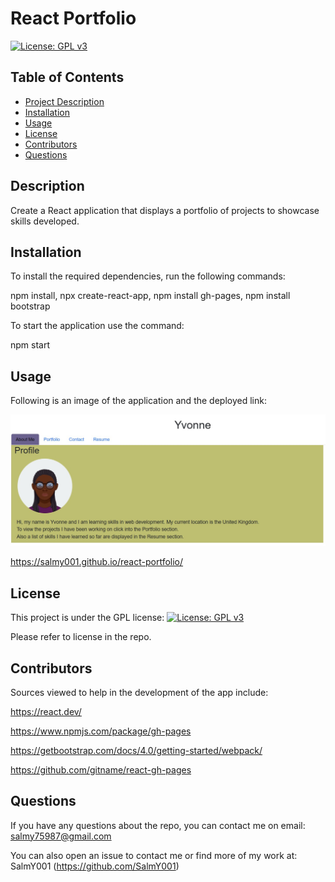 # React Portfolio

[![License: GPL v3](https://img.shields.io/badge/License-GPLv3-blue.svg)](https://www.gnu.org/licenses/gpl-3.0)

## Table of Contents

- [Project Description](#Description)
- [Installation](#Installation)
- [Usage](#Usage)
- [License](#License)
- [Contributors](#Contributors)
- [Questions](#Questions)

## Description

Create a React application that displays a portfolio of projects to showcase skills developed.

## Installation

To install the required dependencies, run the following commands:

npm install, npx create-react-app, npm install gh-pages,
npm install bootstrap

To start the application use the command:

npm start

## Usage

Following is an image of the application and the deployed link:

![Alt text](public/images/Screenshot.jpg)

https://salmy001.github.io/react-portfolio/

## License

This project is under the GPL license:
[![License: GPL v3](https://img.shields.io/badge/License-GPLv3-blue.svg)](https://www.gnu.org/licenses/gpl-3.0)

Please refer to license in the repo.

## Contributors

Sources viewed to help in the development of the app include:

https://react.dev/

https://www.npmjs.com/package/gh-pages

https://getbootstrap.com/docs/4.0/getting-started/webpack/

https://github.com/gitname/react-gh-pages

## Questions

If you have any questions about the repo, you can contact me on email: salmy75987@gmail.com

You can also open an issue to contact me or find more of my work at: SalmY001 (https://github.com/SalmY001)
